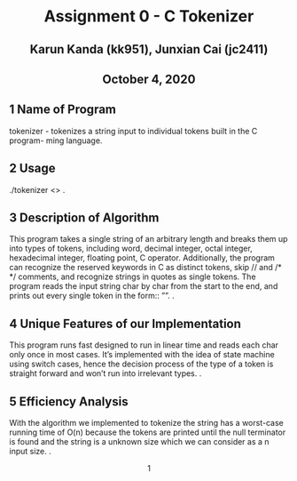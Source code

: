 <h1 align="center"> Assignment 0 - C Tokenizer</h1>

  <h2 align="center"> Karun Kanda (kk951), Junxian Cai (jc2411)</h2>

 <h2 align="center"> October 4, 2020 </h2>

<h2> 1 Name of Program </h2>
 <p>tokenizer - tokenizes a string input to individual tokens built in the C program-
ming language.</p>

<h2>  2 Usage </h2>

 <p>./tokenizer <<string input>> .</p>

<h2> 3 Description of Algorithm </h2>

 <p>This program takes a single string of an arbitrary length and breaks them up
into types of tokens, including word, decimal integer, octal integer, hexadecimal
integer, floating point, C operator. Additionally, the program can recognize the
reserved keywords in C as distinct tokens, skip // and /* */ comments, and
recognize strings in quotes as single tokens. The program reads the input string
char by char from the start to the end, and prints out every single token in the
form:<token type>: ”<token name>”. .</p>

<h2> 4 Unique Features of our Implementation </h2>

 <p>This program runs fast designed to run in linear time and reads each char only
once in most cases. It’s implemented with the idea of state machine using switch
cases, hence the decision process of the type of a token is straight forward and
won’t run into irrelevant types. .</p>

<h2> 5 Efficiency Analysis </h2>

 <p>With the algorithm we implemented to tokenize the string has a worst-case
running time of O(n) because the tokens are printed until the null terminator
is found and the string is a unknown size which we can consider as a n input
size. .</p>

<p style="text-align: center;">1</p>




